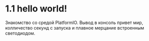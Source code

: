 # 1.1 hello world!
Знакомство со средой PlatformIO.
Вывод в консоль привет мир, колличество секунд с запуска и плавное мерцание встроенным светодиодом.